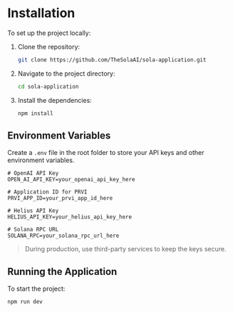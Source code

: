 # Installation

To set up the project locally:

1. Clone the repository:

    ```sh
    git clone https://github.com/TheSolaAI/sola-application.git
    ```

2. Navigate to the project directory:

    ```sh
    cd sola-application
    ```

3. Install the dependencies:

    ```sh
    npm install
    ```

## Environment Variables

Create a `.env` file in the root folder to store your API keys and other environment variables.

```env
# OpenAI API Key
OPEN_AI_API_KEY=your_openai_api_key_here

# Application ID for PRVI
PRVI_APP_ID=your_prvi_app_id_here

# Helius API Key
HELIUS_API_KEY=your_helius_api_key_here

# Solana RPC URL
SOLANA_RPC=your_solana_rpc_url_here
```

> During production, use third-party services to keep the keys secure.

## Running the Application

To start the project:

```sh
npm run dev
```
